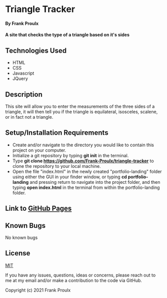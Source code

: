 # Triangle Tracker

#### By Frank Proulx

#### A site that checks the type of a triangle based on it's sides

## Technologies Used

* HTML
* CSS
* Javascript
* JQuery

## Description

This site will allow you to enter the measurements of the three sides of a triangle, it will then tell you if the triangle is equilateral, isosceles, scalene, or in fact not a triangle.

## Setup/Installation Requirements

* Create and/or navigate to the directory you would like to contain this project on your computer.
* Initialize a git repository by typing **git init** in the terminal.
* Type **git clone https://github.com/Frank-Proulx/triangle-tracker** to clone the repository to your local machine.
* Open the file "index.html" in the newly created "portfolio-landing" folder using either the GUI in your finder window, or typing **cd portfolio-landing** and pressing return to navigate into the project folder, and then typing **open index.html** in the terminal from within the portfolio-landing folder.  

## Link to [GitHub Pages](https://frank-proulx.github.io/triangle-tracker/)

## Known Bugs

No known bugs

## License

[MIT](https://opensource.org/licenses/MIT)

If you have any issues, questions, ideas or concerns, please reach out to me at my email and/or make a contribution to the code via GitHub.

Copyright (c) 2021 Frank Proulx